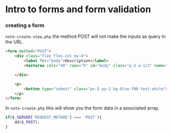 # Intro to forms and form validation

### creating a form
`note-create.view.php`
the method POST will not make the inputs as query in the URL.
```html
<form method="POST">
    <div class="flex flex-col my-4">
        <label for="body">Description</label>
        <textarea cols="40" rows="6" id="body" class="p-2 w-1/2" name="body"></textarea>

    </div>

    <p>
        <button type="submit" class="px-5 py-2 bg-blue-700 text-white">Create Note</button>
    </p>
</form>
```
In `note-create.php`
this will show you the form data in a associated array.
```php
if($_SERVER['REQUEST_METHOD'] === 'POST'){
    dd($_POST);
}

```
